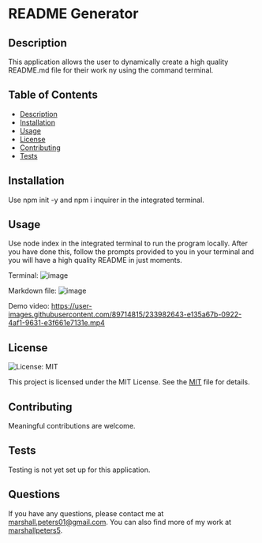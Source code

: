 # README Generator

## Description

This application allows the user to dynamically create a high quality README.md file for their work ny using the command terminal.

## Table of Contents

- [Description](#description-)
- [Installation](#installation-)
- [Usage](#usage-)
- [License](#license-)
- [Contributing](#contributing-)
- [Tests](#tests-)

## Installation

Use npm init -y and npm i inquirer in the integrated terminal.

## Usage

Use node index in the integrated terminal to run the program locally. After you have done this, follow the prompts provided to you in your terminal and you will have a high quality README in just moments.

Terminal:
![image](https://user-images.githubusercontent.com/89714815/233980777-07315be6-b458-4c72-b4f2-184a4505218f.png)

Markdown file:
![image](https://user-images.githubusercontent.com/89714815/233985051-41af4753-baab-482b-9bbe-b4db9e956cd6.png)

Demo video: https://user-images.githubusercontent.com/89714815/233982643-e135a67b-0922-4af1-9631-e3f661e7131e.mp4

## License

![License: MIT](https://img.shields.io/badge/License-MIT-yellow.svg)

This project is licensed under the MIT License. See the [MIT](https://opensource.org/licenses/MIT) file for details.

## Contributing

Meaningful contributions are welcome.

## Tests

Testing is not yet set up for this application.

## Questions

If you have any questions, please contact me at marshall.peters01@gmail.com. You can also find more of my work at [marshallpeters5](https://github.com/marshallpeters5/).